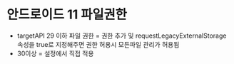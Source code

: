 # 안드로이드 11 파일권한

- targetAPI 29 이하 파일 권한 = 권한 추가 및 requestLegacyExternalStorage 속성을 true로 지정해주면 권한 허용시 모든파일 관리가 허용됨
- 30이상 = 설정에서 직접 적용
